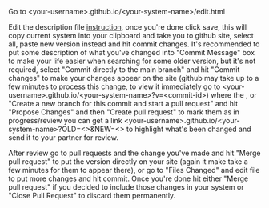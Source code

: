 
Go to \<your-username\>.github.io/\<your-system-name\>/edit.html

Edit the description file [instruction](instruction), once you're done click save, this will copy current system into your clipboard and take you to github site,
select all, paste new version instead and hit commit changes. It's recommended to put some description of what you've changed into "Commit Message" box to make your life
easier when searching for some older version, but it's not required, select "Commit directly to the main branch" and hit "Commit changes" to make your changes appear on the site (github may take
up to a few minutes to process this change, to view it immediately go to \<your-username\>.github.io/\<your-system-name\>?v=\<commit-id\>) where the <commit-id>, or "Create a new branch for this commit and start a pull request" and hit "Propose Changes" and then "Create pull request"
to mark them as in progress/review you can get a link \<your-username\>.github.io/\<your-system-name\>?OLD=<>&NEW=<> to highlight what's been changed and send it to your partner for review.

After review go to pull requests and the change you've made and hit "Merge pull request" to put the version directly on your site (again it make take a few minutes for them to appear there), or go to "Files Changed" and edit file to put more changes and hit commit. Once you're done hit either "Merge pull request" if you decided to include those changes in your system or "Close Pull Request" to discard them permanently.
